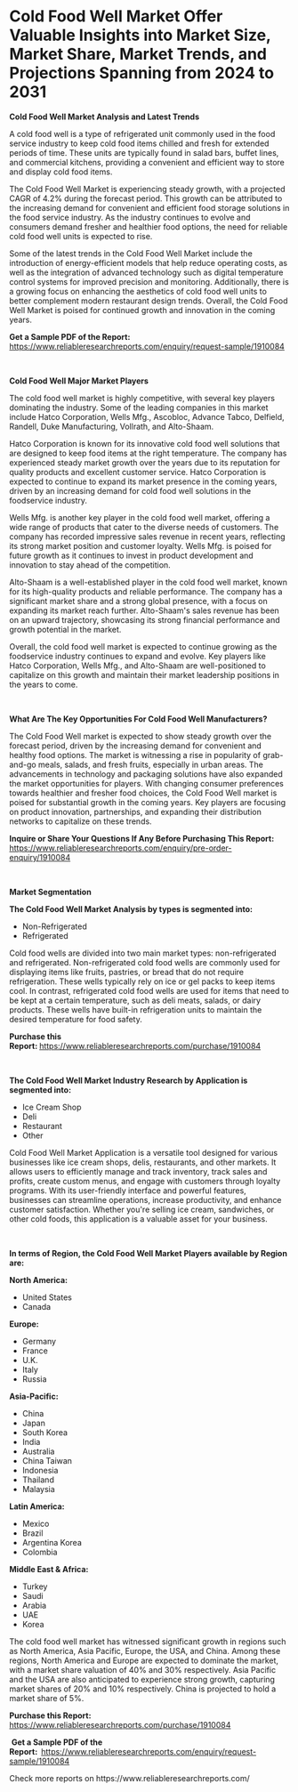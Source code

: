 <p><h1>Cold Food Well Market Offer Valuable Insights into Market Size, Market Share, Market Trends, and Projections Spanning from 2024 to 2031</h1></p><p><strong>Cold Food Well Market Analysis and Latest Trends</strong></p>
<p><p>A cold food well is a type of refrigerated unit commonly used in the food service industry to keep cold food items chilled and fresh for extended periods of time. These units are typically found in salad bars, buffet lines, and commercial kitchens, providing a convenient and efficient way to store and display cold food items.</p><p>The Cold Food Well Market is experiencing steady growth, with a projected CAGR of 4.2% during the forecast period. This growth can be attributed to the increasing demand for convenient and efficient food storage solutions in the food service industry. As the industry continues to evolve and consumers demand fresher and healthier food options, the need for reliable cold food well units is expected to rise.</p><p>Some of the latest trends in the Cold Food Well Market include the introduction of energy-efficient models that help reduce operating costs, as well as the integration of advanced technology such as digital temperature control systems for improved precision and monitoring. Additionally, there is a growing focus on enhancing the aesthetics of cold food well units to better complement modern restaurant design trends. Overall, the Cold Food Well Market is poised for continued growth and innovation in the coming years.</p></p>
<p><strong>Get a Sample PDF of the Report:&nbsp;</strong> <a href="https://www.reliableresearchreports.com/enquiry/request-sample/1910084">https://www.reliableresearchreports.com/enquiry/request-sample/1910084</a></p>
<p>&nbsp;</p>
<p><strong>Cold Food Well Major Market Players</strong></p>
<p><p>The cold food well market is highly competitive, with several key players dominating the industry. Some of the leading companies in this market include Hatco Corporation, Wells Mfg., Ascobloc, Advance Tabco, Delfield, Randell, Duke Manufacturing, Vollrath, and Alto-Shaam.</p><p>Hatco Corporation is known for its innovative cold food well solutions that are designed to keep food items at the right temperature. The company has experienced steady market growth over the years due to its reputation for quality products and excellent customer service. Hatco Corporation is expected to continue to expand its market presence in the coming years, driven by an increasing demand for cold food well solutions in the foodservice industry.</p><p>Wells Mfg. is another key player in the cold food well market, offering a wide range of products that cater to the diverse needs of customers. The company has recorded impressive sales revenue in recent years, reflecting its strong market position and customer loyalty. Wells Mfg. is poised for future growth as it continues to invest in product development and innovation to stay ahead of the competition.</p><p>Alto-Shaam is a well-established player in the cold food well market, known for its high-quality products and reliable performance. The company has a significant market share and a strong global presence, with a focus on expanding its market reach further. Alto-Shaam's sales revenue has been on an upward trajectory, showcasing its strong financial performance and growth potential in the market.</p><p>Overall, the cold food well market is expected to continue growing as the foodservice industry continues to expand and evolve. Key players like Hatco Corporation, Wells Mfg., and Alto-Shaam are well-positioned to capitalize on this growth and maintain their market leadership positions in the years to come.</p></p>
<p>&nbsp;</p>
<p><strong>What Are The Key Opportunities For Cold Food Well Manufacturers?</strong></p>
<p><p>The Cold Food Well market is expected to show steady growth over the forecast period, driven by the increasing demand for convenient and healthy food options. The market is witnessing a rise in popularity of grab-and-go meals, salads, and fresh fruits, especially in urban areas. The advancements in technology and packaging solutions have also expanded the market opportunities for players. With changing consumer preferences towards healthier and fresher food choices, the Cold Food Well market is poised for substantial growth in the coming years. Key players are focusing on product innovation, partnerships, and expanding their distribution networks to capitalize on these trends.</p></p>
<p><strong>Inquire or Share Your Questions If Any Before Purchasing This Report:</strong> <a href="https://www.reliableresearchreports.com/enquiry/pre-order-enquiry/1910084">https://www.reliableresearchreports.com/enquiry/pre-order-enquiry/1910084</a></p>
<p>&nbsp;</p>
<p><strong>Market Segmentation</strong></p>
<p><strong>The Cold Food Well Market Analysis by types is segmented into:</strong></p>
<p><ul><li>Non-Refrigerated</li><li>Refrigerated</li></ul></p>
<p><p>Cold food wells are divided into two main market types: non-refrigerated and refrigerated. Non-refrigerated cold food wells are commonly used for displaying items like fruits, pastries, or bread that do not require refrigeration. These wells typically rely on ice or gel packs to keep items cool. In contrast, refrigerated cold food wells are used for items that need to be kept at a certain temperature, such as deli meats, salads, or dairy products. These wells have built-in refrigeration units to maintain the desired temperature for food safety.</p></p>
<p><strong>Purchase this Report:&nbsp;</strong><a href="https://www.reliableresearchreports.com/purchase/1910084">https://www.reliableresearchreports.com/purchase/1910084</a></p>
<p>&nbsp;</p>
<p><strong>The Cold Food Well Market Industry Research by Application is segmented into:</strong></p>
<p><ul><li>Ice Cream Shop</li><li>Deli</li><li>Restaurant</li><li>Other</li></ul></p>
<p><p>Cold Food Well Market Application is a versatile tool designed for various businesses like ice cream shops, delis, restaurants, and other markets. It allows users to efficiently manage and track inventory, track sales and profits, create custom menus, and engage with customers through loyalty programs. With its user-friendly interface and powerful features, businesses can streamline operations, increase productivity, and enhance customer satisfaction. Whether you're selling ice cream, sandwiches, or other cold foods, this application is a valuable asset for your business.</p></p>
<p>&nbsp;</p>
<p><strong>In terms of Region, the Cold Food Well Market Players available by Region are:</strong></p>
<p>
    <p> <strong> North America: </strong>
        <ul>
            <li>United States</li>
            <li>Canada</li>
        </ul>
        </p> 
    <p> <strong> Europe: </strong>
        <ul>
            <li>Germany</li>
            <li>France</li>
            <li>U.K.</li>
            <li>Italy</li>
            <li>Russia</li>
        </ul>
        </p> 
    <p> <strong> Asia-Pacific: </strong>
        <ul>
            <li>China</li>
            <li>Japan</li>
            <li>South Korea</li>
            <li>India</li>
            <li>Australia</li>
            <li>China Taiwan</li>
            <li>Indonesia</li>
            <li>Thailand</li>
            <li>Malaysia</li>
        </ul>
        </p> 
    <p> <strong> Latin America: </strong>
        <ul>
            <li>Mexico</li>
            <li>Brazil</li>
            <li>Argentina Korea</li>
            <li>Colombia</li>
        </ul>
        </p> 
    <p> <strong> Middle East & Africa: </strong>
        <ul>
            <li>Turkey</li>
            <li>Saudi</li>
            <li>Arabia</li>
            <li>UAE</li>
            <li>Korea</li>
        </ul>
    </p>
    </p>
<p><p>The cold food well market has witnessed significant growth in regions such as North America, Asia Pacific, Europe, the USA, and China. Among these regions, North America and Europe are expected to dominate the market, with a market share valuation of 40% and 30% respectively. Asia Pacific and the USA are also anticipated to experience strong growth, capturing market shares of 20% and 10% respectively. China is projected to hold a market share of 5%.</p></p>
<p><strong>Purchase this Report: </strong><a href="https://www.reliableresearchreports.com/purchase/1910084">https://www.reliableresearchreports.com/purchase/1910084</a></p>
<p>&nbsp;<strong>Get a Sample PDF of the Report:&nbsp;&nbsp;</strong><a href="https://www.reliableresearchreports.com/enquiry/request-sample/1910084">https://www.reliableresearchreports.com/enquiry/request-sample/1910084</a></p>
<p><strong></strong></p>
<p>Check more reports on https://www.reliableresearchreports.com/</p>